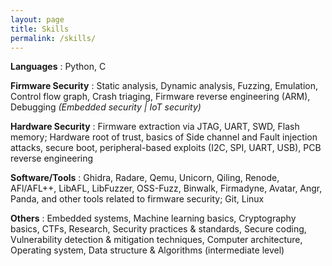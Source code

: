 ```yaml
---
layout: page
title: Skills
permalink: /skills/
---
```

**Languages** : Python, C 

**Firmware Security** : Static analysis, Dynamic analysis, Fuzzing, Emulation, Control flow graph, Crash triaging, Firmware reverse engineering (ARM), Debugging *(Embedded security | IoT security)*


**Hardware Security** : Firmware extraction via JTAG, UART, SWD, Flash memory; Hardware root of trust, basics of Side channel and Fault injection attacks, secure boot, peripheral-based exploits (I2C, SPI, UART, USB), PCB reverse engineering

**Software/Tools** : Ghidra, Radare, Qemu, Unicorn, Qiling, Renode, AFl/AFL++, LibAFL, LibFuzzer, OSS-Fuzz, Binwalk, Firmadyne, Avatar, Angr, Panda, and  other tools related to firmware security; Git, Linux

**Others** : Embedded systems, Machine learning basics, Cryptography basics, CTFs, Research, Security practices & standards, Secure coding, Vulnerability detection & mitigation techniques, Computer architecture, Operating system, Data structure & Algorithms (intermediate level)